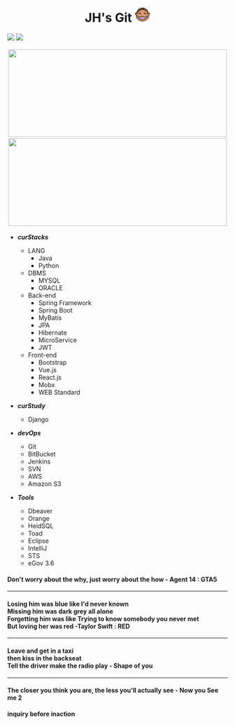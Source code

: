 


<div align="center">
  <h1>
    <span>JH's Git </span>
    <img src="https://raw.githubusercontent.com/saintgray/saintgray/main/peep.png" width=35 height=35">
  </h1>
</div>
 <a href=https://mail.google.com/mail/u/0/?ogbl#inbox/ target="_blank"><img src="https://img.shields.io/badge/Gmail-EA4335? style=plastic&logo=Gmail&logoColor=white"/></a>  
 <a href=https://www.instagram.com/jonghyun2023/ target="_blank"><img src="https://img.shields.io/badge/Instagram-E4405F? style=plastic&logo=Instagram&logoColor=white"/></a>
 <br><br>

<div align="center">
  <img src="http://mazassumnida.wtf/api/v2/generate_badge?boj=saintgray" width=500px height= 200px>
  <img src="https://github-readme-stats.vercel.app/api?username=saintgray" width=500px height= 200px>
</div>
                                                                          
- ***curStacks***
  - LANG
    - Java
    - Python
  - DBMS
    - MYSQL 
    - ORACLE
  - Back-end
    - Spring Framework 
    - Spring Boot
    - MyBatis
    - JPA
    - Hibernate
    - MicroService
    - JWT
  - Front-end 
    - Bootstrap
    - Vue.js
    - React.js
    - Mobx
    - WEB Standard

- ***curStudy***
  - Django

- ***devOps***
  - Git
  - BitBucket
  - Jenkins
  - SVN
  - AWS
  - Amazon S3

- ***Tools***
  - Dbeaver
  - Orange
  - HeidSQL
  - Toad
  - Eclipse
  - IntelliJ
  - STS
  - eGov 3.6
</div>
<div>
  <h4>Don't worry about the why, just worry about the how - Agent 14 : GTA5</h4>
  <hr>
  <h4>
  Losing him was blue like I'd never known<br>
  Missing him was dark grey all alone<br>
  Forgetting him was like Trying to know somebody you never met<br>
  But loving her was red -Taylor Swift : RED<br>
  </h4>
  <hr>
  <h4>
  Leave and get in a taxi<br>
  then kiss in the backseat<br>  
  Tell the driver make the radio play - Shape of you<br>   
  </h4>
  <hr>
  <h4>
  The closer you think you are, the less you'll actually see - Now you See me 2
  </h4>
  <h4>                                                                      <h4>
  inquiry before inaction
  </h4>
                                                                          

                   





